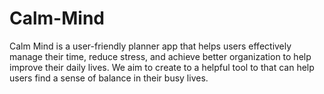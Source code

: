 # Calm-Mind
Calm Mind is a user-friendly planner app that helps users effectively manage their time, reduce stress, and achieve better organization to help improve their daily lives. We aim to create to a helpful tool to that can help users find a sense of balance in their busy lives.

